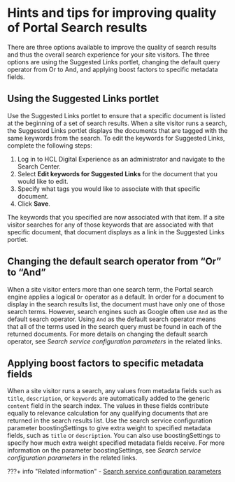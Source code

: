 # Hints and tips for improving quality of Portal Search results

There are three options available to improve the quality of search results and thus the overall search experience for your site visitors. The three options are using the Suggested Links portlet, changing the default query operator from Or to And, and applying boost factors to specific metadata fields.

## Using the Suggested Links portlet

Use the Suggested Links portlet to ensure that a specific document is listed at the beginning of a set of search results. When a site visitor runs a search, the Suggested Links portlet displays the documents that are tagged with the same keywords from the search. To edit the keywords for Suggested Links, complete the following steps:

1.  Log in to HCL Digital Experience as an administrator and navigate to the Search Center.
2.  Select **Edit keywords for Suggested Links** for the document that you would like to edit.
3.  Specify what tags you would like to associate with that specific document.
4.  Click **Save**.

The keywords that you specified are now associated with that item. If a site visitor searches for any of those keywords that are associated with that specific document, that document displays as a link in the Suggested Links portlet.

## Changing the default search operator from “Or” to “And”

When a site visitor enters more than one search term, the Portal search engine applies a logical `Or` operator as a default. In order for a document to display in the search results list, the document must have only one of those search terms. However, search engines such as Google often use `And` as the default search operator. Using `And` as the default search operator means that all of the terms used in the search query must be found in each of the returned documents. For more details on changing the default search operator, see *Search service configuration parameters* in the related links.

## Applying boost factors to specific metadata fields

When a site visitor runs a search, any values from metadata fields such as `title`, `description`, or `keywords` are automatically added to the generic `content` field in the search index. The values in these fields contribute equally to relevance calculation for any qualifying documents that are returned in the search results list. Use the search service configuration parameter boostingSettings to give extra weight to specified metadata fields, such as `title` or `description`. You can also use boostingSettings to specify how much extra weight specified metadata fields receive. For more information on the parameter boostingSettings, see *Search service configuration parameters* in the related links.


???+ info "Related information"
    - [Search service configuration parameters](../administer_portal_search/search_service_params/index.md)

